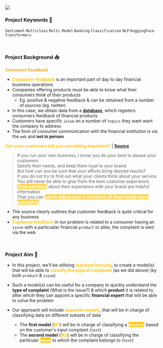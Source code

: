 
![](https://i.imgur.com/bj5ibCe.png)

### Project Keywords 📒

`Sentiment` `Multiclass` `Multi-Model` `Banking` `Classification` `NLP` `HuggingFace` `Transformers` 

<br>

### Project Background 📥

<b><span style='color:#F1A424'>Consumer Feedback</span></b>
- **<span style='color:#FFC300'>Consumer feedback</span>** is an important part of day to day financial business operations
- Companies offering products must be able to know what their consumers think of their products
    - Eg. positive & negative feedback & can be obtained from a number of sources (eg. twitter)
- In this case, we obtain data from a **[database](https://www.consumerfinance.gov/data-research/consumer-complaints/)**, which registers consumers feedback of financial products
- Customers have specific `issue` on a number of `topics` they want want the company to address 
- The form of consumer communication with the financial institution is via the `web` and **not in person**


**<span style='color:#FFC300'>Can your customers tell you something important?</span>** | **[Source](https://www.startquestion.com/blog/7-reasons-why-customer-feedback-is-important-to-your-business/)**

> If you run your own business, I know you do your best to please your customers <br>
> Satisfy their needs, and keep them loyal to your brand.  <br>
> But how can you be sure that your efforts bring desired results?  <br>
> If you do not try to find out what your clients think about your service <br>
> You will never be able to give them the best customer experience. <br>
> **<mark style="background-color:#FFC300;color:white;border-radius:5px;opacity:0.7">Their opinions</mark>** about their experience with your brand are helpful information<br> 
> That you can **<mark style="background-color:#FFC300;color:white;border-radius:5px;opacity:0.7">use to adjust your business to fit their needs more accurately</mark>**

- The source clearly outlines that customer feedback is quite critical for any business
- **<span style='color:#FFC300'>Customer feedback</span>** in our problem is related to a consumer having an `issue` with a particualar financial `product` or alike, the complaint is sent via the web

<br>

### Project Aim 🎯 

- In this project, we'll be utilising **<span style='color:#FFC300'>machine learning</span>**, to create a model(s) that will be able to **<span style='color:#FFC300'>classify the type of complaint</mark>** (as we did above) (by both `product` & `issue`)
- Such a model(s) can be useful for a company to quickly understand the **type of complaint** (What is the issue?) & which **product** it is related to, after whcih they can appoint a specific **financial expert** that will be able to solve the problem 
- Our approach will include **<span style='color:#FFC300'>separate models</span>**, that will be in charge of classifying data on different subsets of data

  - The **first model** (**<span style='color:#FFC300'>M1</span>**) will be in charge of classifying a  **<mark style="background-color:#FFC300;color:white;border-radius:5px;opacity:1.0">product</mark>** based on the customer's input complaint (`text`)
  - The **second model** (**<span style='color:#FFC300'>M2</span>**) will be in charge of classifying the particular **<mark style="background-color:#FFC300;color:white;border-radius:5px;opacity:1.0">issue</mark>** to which the complaint belongs to (`text`)
